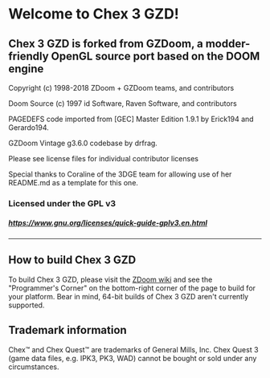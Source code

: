 # Welcome to Chex 3 GZD!

## Chex 3 GZD is forked from GZDoom, a modder-friendly OpenGL source port based on the DOOM engine

Copyright (c) 1998-2018 ZDoom + GZDoom teams, and contributors

Doom Source (c) 1997 id Software, Raven Software, and contributors

PAGEDEFS code imported from [GEC] Master Edition 1.9.1 by Erick194 and Gerardo194.

GZDoom Vintage g3.6.0 codebase by drfrag.

Please see license files for individual contributor licenses

Special thanks to Coraline of the 3DGE team for allowing use of her README.md as a template for this one.

### Licensed under the GPL v3
##### https://www.gnu.org/licenses/quick-guide-gplv3.en.html
---

## How to build Chex 3 GZD

To build Chex 3 GZD, please visit the [ZDoom wiki](https://zdoom.org/wiki/) and see the "Programmer's Corner" on the bottom-right corner of the page to build for your platform. Bear in mind, 64-bit builds of Chex 3 GZD aren't currently supported.

## Trademark information

Chex&#8482; and Chex Quest&#8482; are trademarks of General Mills, Inc. Chex Quest 3 (game data files, e.g. IPK3, PK3, WAD) cannot be bought or sold under any circumstances.

